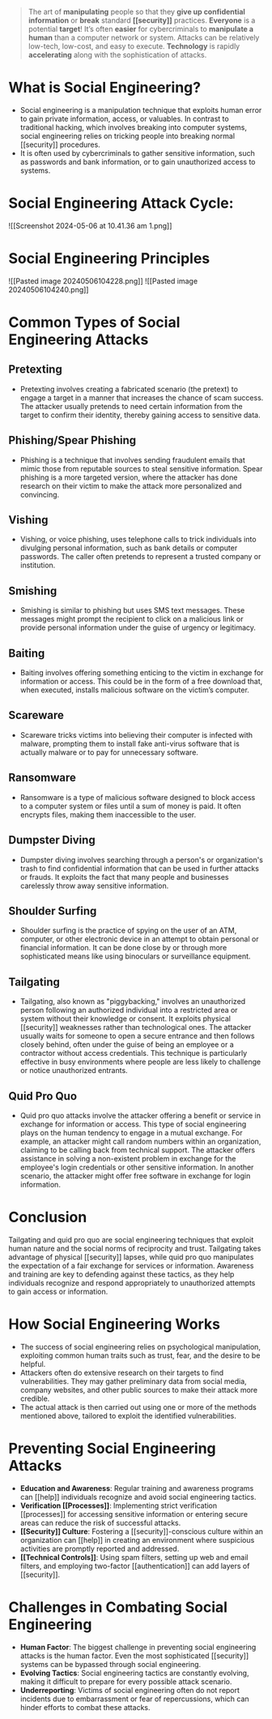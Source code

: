 > The art of **manipulating** people so that they **give up confidential information** or **break** standard **[[security]]** practices.
> **Everyone** is a potential **target**!
> It’s often **easier** for cybercriminals to **manipulate a human** than a computer network or system.
> Attacks can be relatively low-tech, low-cost, and easy to execute.
> **Technology** is rapidly **accelerating** along with the sophistication of attacks.
# What is Social Engineering?

- Social engineering is a manipulation technique that exploits human error to gain private information, access, or valuables. In contrast to traditional hacking, which involves breaking into computer systems, social engineering relies on tricking people into breaking normal [[security]] procedures.
- It is often used by cybercriminals to gather sensitive information, such as passwords and bank information, or to gain unauthorized access to systems.
# Social Engineering Attack Cycle:
![[Screenshot 2024-05-06 at 10.41.36 am 1.png]]
# Social Engineering Principles
![[Pasted image 20240506104228.png]]
![[Pasted image 20240506104240.png]]

# Common Types of Social Engineering Attacks

## Pretexting
- Pretexting involves creating a fabricated scenario (the pretext) to engage a target in a manner that increases the chance of scam success. The attacker usually pretends to need certain information from the target to confirm their identity, thereby gaining access to sensitive data.

## Phishing/Spear Phishing
- Phishing is a technique that involves sending fraudulent emails that mimic those from reputable sources to steal sensitive information. Spear phishing is a more targeted version, where the attacker has done research on their victim to make the attack more personalized and convincing.

## Vishing
- Vishing, or voice phishing, uses telephone calls to trick individuals into divulging personal information, such as bank details or computer passwords. The caller often pretends to represent a trusted company or institution.

## Smishing
- Smishing is similar to phishing but uses SMS text messages. These messages might prompt the recipient to click on a malicious link or provide personal information under the guise of urgency or legitimacy.

## Baiting
- Baiting involves offering something enticing to the victim in exchange for information or access. This could be in the form of a free download that, when executed, installs malicious software on the victim’s computer.

## Scareware
- Scareware tricks victims into believing their computer is infected with malware, prompting them to install fake anti-virus software that is actually malware or to pay for unnecessary software.

## Ransomware
- Ransomware is a type of malicious software designed to block access to a computer system or files until a sum of money is paid. It often encrypts files, making them inaccessible to the user.

## Dumpster Diving
- Dumpster diving involves searching through a person's or organization's trash to find confidential information that can be used in further attacks or frauds. It exploits the fact that many people and businesses carelessly throw away sensitive information.

## Shoulder Surfing
- Shoulder surfing is the practice of spying on the user of an ATM, computer, or other electronic device in an attempt to obtain personal or financial information. It can be done close by or through more sophisticated means like using binoculars or surveillance equipment.
## Tailgating
- Tailgating, also known as "piggybacking," involves an unauthorized person following an authorized individual into a restricted area or system without their knowledge or consent. It exploits physical [[security]] weaknesses rather than technological ones. The attacker usually waits for someone to open a secure entrance and then follows closely behind, often under the guise of being an employee or a contractor without access credentials. This technique is particularly effective in busy environments where people are less likely to challenge or notice unauthorized entrants.

## Quid Pro Quo
- Quid pro quo attacks involve the attacker offering a benefit or service in exchange for information or access. This type of social engineering plays on the human tendency to engage in a mutual exchange. For example, an attacker might call random numbers within an organization, claiming to be calling back from technical support. The attacker offers assistance in solving a non-existent problem in exchange for the employee's login credentials or other sensitive information. In another scenario, the attacker might offer free software in exchange for login information.

# Conclusion

Tailgating and quid pro quo are social engineering techniques that exploit human nature and the social norms of reciprocity and trust. Tailgating takes advantage of physical [[security]] lapses, while quid pro quo manipulates the expectation of a fair exchange for services or information. Awareness and training are key to defending against these tactics, as they help individuals recognize and respond appropriately to unauthorized attempts to gain access or information.

# How Social Engineering Works

- The success of social engineering relies on psychological manipulation, exploiting common human traits such as trust, fear, and the desire to be helpful.
- Attackers often do extensive research on their targets to find vulnerabilities. They may gather preliminary data from social media, company websites, and other public sources to make their attack more credible.
- The actual attack is then carried out using one or more of the methods mentioned above, tailored to exploit the identified vulnerabilities.

# Preventing Social Engineering Attacks

- **Education and Awareness**: Regular training and awareness programs can [[help]] individuals recognize and avoid social engineering tactics.
- **Verification [[Processes]]**: Implementing strict verification [[processes]] for accessing sensitive information or entering secure areas can reduce the risk of successful attacks.
- **[[Security]] Culture**: Fostering a [[security]]-conscious culture within an organization can [[help]] in creating an environment where suspicious activities are promptly reported and addressed.
- **[[Technical Controls]]**: Using spam filters, setting up web and email filters, and employing two-factor [[authentication]] can add layers of [[security]].

# Challenges in Combating Social Engineering

- **Human Factor**: The biggest challenge in preventing social engineering attacks is the human factor. Even the most sophisticated [[security]] systems can be bypassed through social engineering.
- **Evolving Tactics**: Social engineering tactics are constantly evolving, making it difficult to prepare for every possible attack scenario.
- **Underreporting**: Victims of social engineering often do not report incidents due to embarrassment or fear of repercussions, which can hinder efforts to combat these attacks.

